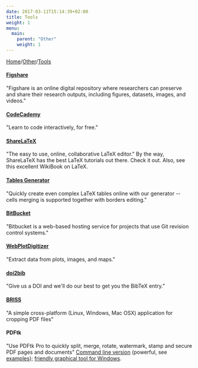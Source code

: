 ```yaml
---
date: 2017-03-11T15:14:39+02:00
title: Tools
weight: 1
menu:
  main:
    parent: "Other"
    weight: 1
---
```


[Home](/)/[Other](/other/)/[Tools](/other/tools/)


#### <a href="https://figshare.com/" target="_blank">Figshare</a>
"Figshare is an online digital repository where researchers can preserve and share their research outputs, including figures, datasets, images, and videos."
​

#### <a href="https://www.codecademy.com/" target="_blank">CodeCademy</a>  
"Learn to code interactively, for free."
 

#### <a href="https://www.sharelatex.com/" target="_blank">ShareLaTeX</a>  
"The easy to use, online, collaborative LaTeX editor."
By the way, ShareLaTeX has the best LaTeX tutorials out there. Check it out. Also, see this excellent WikiBook on LaTeX.  

#### <a href="http://www.tablesgenerator.com/" target="_blank">Tables Generator</a>  
"Quickly create even complex LaTeX tables online with our generator -- cells merging is supported together with borders editing."
 

#### <a href="https://bitbucket.org/" target="_blank">BitBucket</a>  
"Bitbucket is a web-based hosting service for projects that use Git revision control systems."
 

#### <a href="http://arohatgi.info/WebPlotDigitizer/" target="_blank">WebPlotDigitizer</a>  
"Extract data from plots, images, and maps."
 

#### <a href="http://www.doi2bib.org/#/doi" target="_blank">doi2bib</a>  
"Give us a DOI and we'll do our best to get you the BibTeX entry."
​

#### <a href="http://briss.sourceforge.net/" target="_blank">BRISS</a>  
"A simple cross-platform (Linux, Windows, Mac OSX) application for cropping PDF files"

 
#### PDFtk  
"Use PDFtk Pro to quickly split, merge, rotate, watermark, stamp and secure PDF pages and documents"
<a href="https://www.pdflabs.com/tools/pdftk-server/" target="_blank">Command line version</a> (powerful, see <a href="https://www.pdflabs.com/docs/pdftk-cli-examples/" target="_blank">examples</a>); <a href="https://www.pdflabs.com/tools/pdftk-the-pdf-toolkit/" target="_blank">friendly graphical tool for Windows</a>.